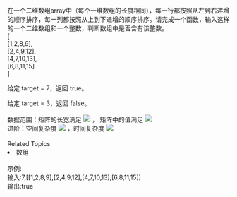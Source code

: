 <div>  在一个二维数组array中（每个一维数组的长度相同），每一行都按照从左到右递增的顺序排序，每一列都按照从上到下递增的顺序排序。请完成一个函数，输入这样的一个二维数组和一个整数，判断数组中是否含有该整数。 </div> <div>  [ </div> <div>  [1,2,8,9],<br> [2,4,9,12],<br> [4,7,10,13],<br> [6,8,11,15]<br> </div> <div>  ] </div> <div>  <p style="color: rgb(38,38,38);">   给定 target = 7，返回 true。  </p>  <div style="color: rgb(38,38,38);">   给定 target = 3，返回 false。  </div>  <div style="color: rgb(38,38,38);">   <br>  </div>  <div style="color: rgb(38,38,38);">   数据范围：矩阵的长宽满足 <img src="https://www.nowcoder.com/equation?tex=0%20%5Cle%20n%2Cm%20%5Cle%20%20500"> ， 矩阵中的值满足 <img src="https://www.nowcoder.com/equation?tex=0%20%5Cle%20val%20%5Cle%2010%5E9"><br> 进阶：空间复杂度 <img src="https://www.nowcoder.com/equation?tex=O(1)"> ，时间复杂度 <img src="https://www.nowcoder.com/equation?tex=O(n%2Bm)"><br>  </div> </div><div><br></div><div><div>Related Topics</div><div><li>数组</li></div></div><br>示例:<br>输入:7,[[1,2,8,9],[2,4,9,12],[4,7,10,13],[6,8,11,15]]<br>输出:true<br>